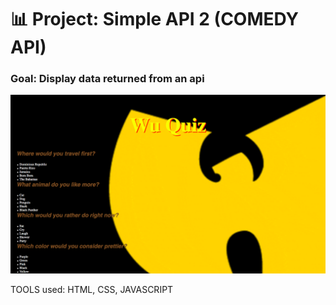 # 📊 Project: Simple API 2 (COMEDY API)

### Goal: Display data returned from an api

![alt tag](wuSS.png)


TOOLS used: HTML, CSS, JAVASCRIPT


```
